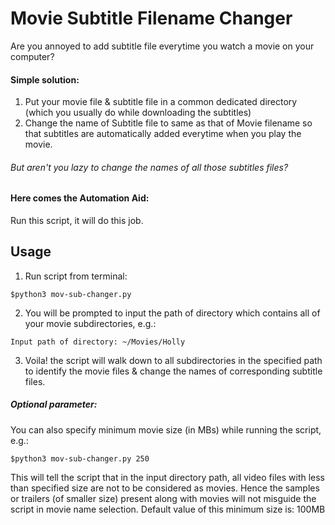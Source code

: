 # Movie Subtitle Filename Changer
Are you annoyed to add subtitle file everytime you watch a movie on your computer?

#### Simple solution:
1. Put your movie file & subtitle file in a common dedicated directory (which you usually do while downloading the subtitles)
2. Change the name of Subtitle file to same as that of Movie filename so that subtitles are automatically added everytime when you play the movie. 

###### But aren't you lazy to change the names of all those subtitles files?
#### Here comes the Automation Aid: 
Run this script, it will do this job.

## Usage
1. Run script from terminal: 
```
$python3 mov-sub-changer.py
```
2. You will be prompted to input the path of directory which contains all of your movie subdirectories, e.g.: 
```
Input path of directory: ~/Movies/Holly
```
3. Voila! the script will walk down to all subdirectories in the specified path to identify the movie files & change the names of corresponding subtitle files. 
##### Optional parameter:
You can also specify minimum movie size (in MBs) while running the script, e.g.:
```
$python3 mov-sub-changer.py 250
```
This will tell the script that in the input directory path, all video files with less than specified size are not to be considered as movies. Hence the samples or trailers (of smaller size) present along with movies will not misguide the script in movie name selection. 
Default value of this minimum size is: 100MB
